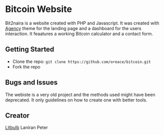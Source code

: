 # Bitcoin Website
Bit2naira is a website created with PHP and Javascript. It was created with [Agency](http://startbootstrap.com/template-overviews/agency/) theme for the landing page and a dashboard for the users interaction. It feaatures a working Bitcoin calculator and a contact form.

## Getting Started
* Clone the repo: `git clone https://github.com/oreace/bitcoin.git`
* Fork the repo

## Bugs and Issues

The webiste is a very old project and the methods used might have been deprecated. It only guidelines on how to create one with better tools.

## Creator
[Litbulb](http://litbulb.org)
Laniran Peter


